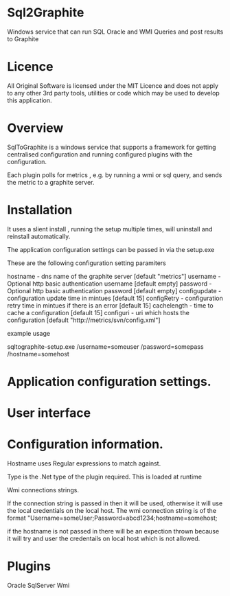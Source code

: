 Sql2Graphite
============

Windows service that can run SQL  Oracle and WMI Queries and post results to Graphite

Licence
=======
All Original Software is licensed under the MIT Licence and does not apply to any other 3rd party tools, utilities or code which may be used to develop this application.

Overview 
========

SqlToGraphite is a windows service that supports a framework for getting centralised configuration and running configured plugins with the configuration. 

Each plugin polls for metrics , e.g. by running a wmi or sql query, and sends the metric to a graphite server. 


Installation 
============

It uses a slient install , running the setup multiple times, will uninstall and reinstall automatically.

The application configuration settings can be passed in via the setup.exe 

These are the following configuration setting paramiters 

hostname       - dns name of the graphite server [default "metrics"]
username       - Optional http basic authentication username [default empty]
password       - Optional http basic authentication password [default empty]
configupdate   - configuration update time in mintues [default 15]
configRetry    - configuration retry time in mintues if there is an error [default 15]
cachelength    - time to cache a configuration [default 15]
configuri      - uri which hosts the configuration [default "http://metrics/svn/config.xml"]

example usage 

sqltographite-setup.exe /username=someuser /password=somepass /hostname=somehost


Application configuration settings. 
===================================
 


 User interface
 ==============





Configuration information. 
==========================
Hostname uses Regular expressions to match against. 

Type is the .Net type of the plugin required. This is loaded at runtime 

Wmi connections strings. 

If the connection string is passed in then it will be used, otherwise it will use the local credentials on the local host. 
The wmi connection string is of the format "Username=someUser;Password=abcd1234;hostname=somehost;

if the hostname is not passed in there will be an expection thrown because it will try and user the credentails on local host which is not allowed. 


Plugins
=======


Oracle 
SqlServer
Wmi 


